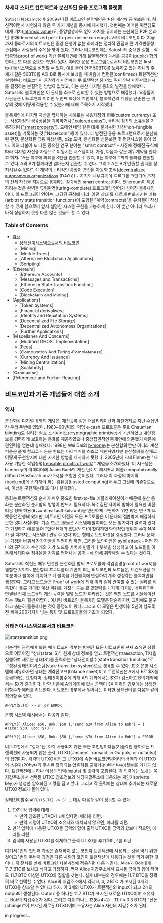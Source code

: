 ### 차세대 스마트 컨트랙트와 분산화된 응용 프로그램 플랫폼

Satoshi Nakamoto가 2009년 1월 비트코인 블록체인을 처음 세상에 공개했을 때, 혁신적이면서 시험되지 않은 두 가지 개념을 동시에 제시했다. 첫번째는 어떠한 뒷받침도, 내재 가치([intrinsic value](http://bitcoinmagazine.com/8640/an-exploration-of-intrinsic-value-what-it-is-why-bitcoin-doesnt-have-it-and-why-bitcoin-does-have-it/))도, 중앙발행자도 없이 가치를 유지하는 분산화된 P2P 온라인 통화(decentralized peer-to-peer online currency)로서의 비트코인이다. 지금까지 통화로서의 비트코인은 중앙 은행이 없는 화폐라는 정치적 관점과 큰 가격변동성 관점에서 사람들의 주목을 받아 왔다. 그러나 비트코인에는 Satoshi의 중대한 실험 - 작업증명(proof of work) 기반 블록체인에 의해 트랜잭션의 순서를 공공이(public) 합의한다는 또 다른 중요한 측면이 있다. 이러한 응용 프로그램으로서의 비트코인은 first-to-file시스템으로 설명할 수 있다. 예를 들어 만약 50BTC를 보유하고 있는 하나의 주체가 같은 50BTC를 A와 B로 동시에 보냈을 때 처음에 컨펌된(confirmed) 트랜잭션만 실행된다. 비트코인이 등장하기 이전에는 두 트랜잭션 중 어느 쪽이 먼저 이루어졌는지를 결정하는 본질적인 방법이 없었고, 이는 분산 디지털 통화의 발전을 방해했다. Satoshi의 블록체인은 이 문제를 최초로 신뢰할 수 있는 방법으로 해결했다. 요즘들어 사람들은 비트코인의 이러한 두번째 특징에 기반해서, 블록체인의 개념을 단순한 돈 이상의 것에 어떻게 적용할 수 있는가에 대해 주목하기 시작했다.

블록체인에 디지털 자산을 탑재하는 사례로는 사용자정의 화폐(custom currency) 또는 사용자정의 금융상품을 기록하거나(["colored coins"](https://docs.google.com/a/buterin.com/document/d/1AnkP_cVZTCMLIzw4DvsW6M8Q2JC0lIzrTLuoWu2z1BE/edit)), 물리적 장치의 소유권을 기록하거나(["smart property"](htups://en.bitcoin.it/wiki/Smart_Property)), 도메인 네임 같은 대체 불가능한 자산(non-fungible asset)을 기록하는 것("Namecoin")등이 있다. 더 발전된 응용 프로그램으로서 분산화된 환전, 분산화된 금융 파생상품, p2p 도박, 분산화된 신분보관 및 평판시스템 등이 있다. 이와 더불어 또 다른 중요한 연구 분야는 "smart contract" - 사전에 정해진 규칙에 따라 디지털 자산을 자동으로 이동시는 시스템이다. 가령, 다음과 같은 재무계약을 한다고 하자. "A는 하루에 화폐를 X만큼 인출할 수 있고, B는 하루에 Y까지 통화를 인출할 수 있다. A와 B가 함께라면 얼마든지 인출할 수 있다. 그리고 A는 B가 인출할 권리를 정지시킬 수 있다". 이 계약의 논리적인 확장이 분산된 자동화 조직([decentralized autonomous organizations](http://bitcoinmagazine.com/7050/bootstrapping-a-decentralized-autonomous-corporation-part-i/) (DAOs)) -  조직의 내부규칙이 프로그램 코딩되어 조직의 전체 자산을 자동으로 통제하는 장기적인 smart contract이다. Ethereum이 제공하려는 것은 완벽한 튜링완전(turing-complete) 프로그래밍 언어가 심어진 블록체인이다. 이 프로그래밍 언어는, 코딩된 규칙에 따라 '어떤 상태'를 다르게 변화시키는 기능(arbitrary state transition functions)이 포함된 "계약(contracts)"을 유저들이 작성할 수 있게 함으로써 앞서 설명한 시스템 구현을 가능하게 한다. 이 뿐만 아니라 우리가 아직 상상하지 못한 다른 많은 것들도 할 수 있다.

### Table of Contents

* [역사](#역사)
    * [상태전이시스템으로서의 비트코인](#상태전이시스템으로서의-비트코인)
    * [Mining]
    * [Merkle Trees]
    * [Alternative Blockchain Applications]
    * [Scripting]
* [Ethereum]
    * [Ethereum Accounts]
    * [Messages and Transactions]
    * [Ethereum State Transition Function]
    * [Code Execution]
    * [Blockchain and Mining]
* [Applications]
    * [Token Systems]
    * [Financial derivatives]
    * [Identity and Reputation Systems]
    * [Decentralized File Storage]
    * [Decentralized Autonomous Organizations]
    * [Further Applications]
* [Miscellanea And Concerns]
    * [Modified GHOST Implementation]
    * [Fees]
    * [Computation And Turing-Completeness]
    * [Currency And Issuance]
    * [Mining Centralization]
    * [Scalability]
* [Conclusion]
* [References and Further Reading]

## 비트코인과 기존 개념들에 대한 소개

### 역사

분산화된 디지털 통화의 개념은, 재산등록 같은 어플리케이션과 마찬가지로 지난 수십년간 우리 주변에 있었다. 1980~90년대의 익명 e-cash 프로토콜은 주로 Chaumian blinding로 알려진 암호 프리미티브(cryptographic primitive)에 기반하였고 개인정보를 강력하게 보호하는 통화를 제공하였으나 중앙집권적인 중개인에 의존했기 때문에 견인력을 얻는데 실패했다. 1998년 Wei Dai의 [b-money](http://www.weidai.com/bmoney.txt)는 분산합의 뿐만 아니라 계산 퍼즐을 풀게 함으로서 돈을 만드는 아이디어를 최초로 제안하였지만 분산합의를 실제로 어떻게 구현할지에 대한 자세한 방법을 제시하지 못했다. 2005년에 Hall Finney는 "재사용 가능한 작업증명([reusable proofs of work](http://www.finney.org/~hal/rpow/))" 개념을 소개하였다. 이 시스템은 b-money의 아이디어에 Adam Back의 계산 난이도 해시캐시 퍼즐(computationally difficult Hashcash puzzles)을 조합한 것이었다. 그러나 이 과정의 마지막(backend)에 신뢰해야 하는 컴퓨팅(trusted computing)을 두고 그것에 의존함으로써, 이상을 구현하는데 또 다시 실패했다.

통화는 트랜잭션의 순서가 매우 중요한 first-to-file 애플리케이션이기 때문에 분산 통화는 분산화된 순서합의 방법이 반드시 필요하다. 복수집단 사이의 합의에 필요한 비잔티움 장애 허용(Byzantine-fault-tolerant)을 안전하게 구현하기 위한 많은 연구가 오랫동안 진행돼 왔지만, 비트코인 이전의 모든 프로토콜은 이 문제의 절반밖에 해결하지 못한 것이 사실이다. 기존 프로토콜들은 시스템에 참여하는 모든 참가자가 알려져 있다고 가정하고 예를 들어 "만약 N개의 집단(노드)이 참여하면 악의적인 행위자 수가 N/4가 될 때까지는 시스템이 견딜 수 있다"라는 형태로 보안마진을 결정했다. 그러나 문제는 가정을 바꿔서 참가자들을 익명이라 하면, 그러한 보안마진은 sybil attack - 어떤 하나의 공격자가 수천개의 가상 노드를 서버에 만들거나 봇넷을 생성하고 이 노드들을 이용해서 대다수 점유율을 강제로 얻어내는 공격 - 에 의해 취약해질 수 있다는 것이다. 

Satoshi의 혁신은 매우 단순한 분산화된 합의 프로토콜과 작업증명(proof of work)을 결합한 것이다. 분산합의 프로토콜의 기반이 되는 비트코인의 노드들은, 트랜잭션을 매 10분마다 블록에 기록하고 이 블록을 이전블록에 연결하여 계속 성장하는 블록체인을 생성한다. 그리고 노드들은 Proof of work에 의해 이와 같이 관여할 수 있는 권리를 획득한다. 물론 거대한 계산 파워를 가진 노드는 큰 영향력을 가지게 되지만, 네트워크로 연결된 전체 노드들의 계산 능력을 몇몇 노드가 따라잡는 것은 백만 노드를 시뮬레이션 하는 것보다 훨씬 어렵다. 이처럼 비트코인 블록체인 모델은 단순하지만, 그럼에도 불구하고 충분히 훌륭하다는 것이 증명되어 왔다. 그리고 이 모델은 탄생이후 5년이 넘도록 전 세계 200가지가 넘는 통화 및 프로토콜들의 기초가 되었다.

### 상태전이시스템으로서의 비트코인

![statetransition.png](http://vitalik.ca/files/statetransition.png?2)

기술적인 관점에서 봤을 때 비트코인 장부는 발행된 모든 비트코인의 현재 소유권 상황으로 이루어진 "상태(state, S)", 현재 상태 정보를 얻고 트랜잭션(transaction, TX)을 실행하여 새로운 상태(S')를 출력하는 "상태전이함수(state transition function)"로 구성된 상태전이시스템(state transition system)으로 생각할 수 있다. 표준 은행 시스템에 비유하자면 상태는 계좌잔고표(balance sheet)이고 트랜잭션은 A에서 B로 $X를 송금하라는 요청이며, 상태전이함수에 의해 A의 계좌에서는 $X가 감소하고 B의 계좌에서는 $X가 증가한다. 만약 처음에 A의 계좌에 있는 금액이 $X 이하인 경우에는 상태전이함수가 에러를 리턴한다.
비트코인 장부에서 일어나는 이러한 상태전이를 다음과 같이 정의할 수 있다.

    APPLY(S,TX) -> S' or ERROR

은행 시스템 예시에서는 다음과 같다.

    APPLY({ Alice: $50, Bob: $50 },"send $20 from Alice to Bob") = { Alice: $30, Bob: $70 }

    APPLY({ Alice: $50, Bob: $50 },"send $70 from Alice to Bob") = ERROR

비트코인에서 "상태"는, 아직 사용되지 않은 모든 코인덩어리들(기술적인 용어로는 트랜잭션에 사용되지 않은 출력, UTXO(Unspent Transaction Outputs, or outputs))의 집합이다. 각각의 UTXO들은 그 UTXO에 속한 비트코인덩어리의 금액과 이 UTXO의 소유자(20byte의 주소로 정의되는 암호화된 공개키(public key))정보를 가지고 있다. 트랜잭션에는 하나 이상의 입력(inputs) 및 출력이 포함된다. 각 입력에는 보내는 쪽 지갑주소에서 선택된 UTXO 참조정보와 해당지갑주소에 대응되는 개인키(private key)가 생성한 암호화된 서명을 담고 있다. 그리고 각 출력에는 상태에 추가되는 새로운 UTXO 정보가 들어 있다.

상태전이함수 `APPLY(S,TX) -> S'` 는 대강 다음과 같이 정의할 수 있다.

1. TX의 각 입력에 대해 :
    * 만약 참조된 UTXO가 `S`에 없다면, 에러를 리턴.
    * 만약 서명이 UTXO의 소유자와 매치되지 않으면, 에러를 리턴.
2. 만약 입력에 사용된 UTXO들 금액의 합이 출력 UTXO들 금액의 합보다 작으면, 에러를 리턴.
3. 입력에 사용된 UTXO를 삭제하고 출력 UTXO를 추가하며, `S`를 리턴.

여기서 1번의 첫번째 과정은 존재하지 않는 코인이 트랜잭션에 사용되는 것을 막기 위한 것이고 1번의 두번째 과정은 다른 사람의 코인이 트랜잭션에 사용되는 것을 막기 위한 것이다. 위 절차를 실제 비트코인 지불과정에 적용하면 다음과 같다. Alice가 Bob에게 11.7 BTC를 보내고 싶다고 가정하자. 먼저 Alice 지갑주소에서 표시된 금액의 합이 적어도 11.7 BTC 이상인 UTXO의 집합을 찾는다. 실제 대부분의 경우에는 11.7 BTC를 정확히 바로 선택할 수 없다. Alice의 지갑주소에서 각각 6, 4, 2 BTC 가 표시된 3개의 UTXO를 참조할 수 있다고 하자. 이 3개의 UTXO가 트랜잭션의 input이 되고 2개의 output이 생성된다. Output 중 하나는 11.7 BTC가 표시된 새로운 UTXO이며 소유자는 Bob의 지갑주소가 된다. 그리고 다른 하나는 12(6+4+2) - 11.7 = 0.3 BTC의 "잔돈(change)"이 표시된 새로운 UTXO이며 소유자는 Alice 자신의 지갑주소가 된다.

in progress..